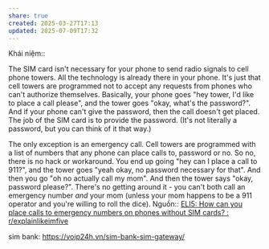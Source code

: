 ```yaml
---
share: true
created: 2025-03-27T17:13
updated: 2025-07-09T17:32
---
```

Khái niệm:: 

The SIM card isn't necessary for your phone to send radio signals to cell phone towers. All the technology is already there in your phone. It's just that cell towers are programmed not to accept any requests from phones who can't authorize themselves. Basically, your phone goes "hey tower, I'd like to place a call please", and the tower goes "okay, what's the password?". And if your phone can't give the password, then the call doesn't get placed. The job of the SIM card is to provide the password. (It's not literally a password, but you can think of it that way.)

The only exception is an emergency call. Cell towers are programmed with a list of numbers that any phone can place calls to, password or no. So no, there is no hack or workaround. You end up going "hey can I place a call to 911?", and the tower goes "yeah okay, no password necessary for that". And then you go "oh no actually call my mom". And then the tower says "okay, password please?". There's no getting around it - you can't both call an emergency number _and_ your mom (unless your mom happens to be a 911 operator and you're willing to roll the dice).
Nguồn:: [ELI5: How can you place calls to emergency numbers on phones without SIM cards? : r/explainlikeimfive](https://www.reddit.com/r/explainlikeimfive/comments/12v31y8/comment/jh9comc)

sim bank: https://voip24h.vn/sim-bank-sim-gateway/
